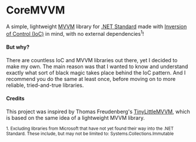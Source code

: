# CoreMVVM

A simple, lightweight [MVVM](https://en.wikipedia.org/wiki/Model%E2%80%93view%E2%80%93viewmodel) library for [.NET Standard](https://en.wikipedia.org/wiki/List_of_.NET_libraries_and_frameworks#.NET_Standard) made with [Inversion of Control (IoC)](https://en.wikipedia.org/wiki/Inversion_of_control) in mind, with no external dependencies<sup>1</sup>!

#### But why?

There are countless IoC and MVVM libraries out there, yet I decided to make my own. The main reason was that I wanted to know and understand exactly what sort of black magic takes place behind the IoC pattern. And I recommend you do the same at least once, before moving on to more reliable, tried-and-true libraries.

#### Credits

This project was inspired by Thomas Freudenberg's [TinyLittleMVVM](https://github.com/thoemmi/TinyLittleMvvm), which is based on the same idea of a lightweight MVVM library.

<sup>1. Excluding libraries from Microsoft that have not yet found their way into the .NET Standard. These include, but may not be limited to: Systems.Collections.Immutable</sub>
